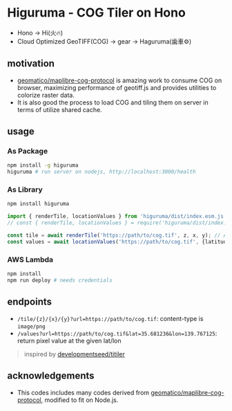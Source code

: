 # Higuruma - COG Tiler on Hono

- Hono -> Hi(火🔥)
- Cloud Optimized GeoTIFF(COG) -> gear -> Haguruma(歯車⚙️)

## motivation

- [geomatico/maplibre-cog-protocol](https://github.com/geomatico/maplibre-cog-protocol) is amazing work to consume COG on browser, maximizing performance of geotiff.js and provides utilities to colorize raster data.
- It is also good the process to load COG and tiling them on server in terms of utilize shared cache.

## usage

### As Package

```sh
npm install -g higuruma
higuruma # run server on nodejs, http://localhost:3000/health
```

### As Library

```sh
npm install higuruma
```

```typescript
import { renderTile, locationValues } from 'higuruma/dist/index.esm.js'; // ES Module
// const { renderTile, locationValues } = require('higuruma/dist/index.cjs.js'); // CommonJS

const tile = await renderTile('https://path/to/cog.tif', z, x, y); // ArrayBuffer of PNG
const values = await locationValues('https://path/to/cog.tif', {latitude, longitude}); // pixel values

```

### AWS Lambda

```sh
npm install
npm run deploy # needs credentials
```

## endpoints

- `/tile/{z}/{x}/{y}?url=https://path/to/cog.tif`: content-type is `image/png`
- `/values?url=https://path/to/cog.tif&lat=35.681236&lon=139.767125`: return pixel value at the given lat/lon

> inspired by [developmentseed/titiler](https://github.com/developmentseed/titiler)

## acknowledgements

- This codes includes many codes derived from [geomatico/maplibre-cog-protocol](https://github.com/geomatico/maplibre-cog-protocol), modified to fit on Node.js.
